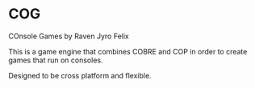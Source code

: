COG
===
COnsole Games by Raven Jyro Felix

This is a game engine that combines COBRE and COP
in order to create games that run on consoles.

Designed to be cross platform and flexible.


